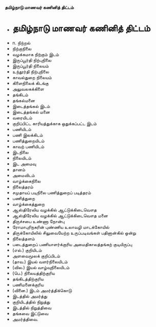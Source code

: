 **தமிழ்நாடு மாணவர் கணினித் திட்டம்**
- # தமிழ்நாடு மாணவர் கணினித் திட்டம்
- n. நிற்றல்
- நிற்குநிலை
- வழக்கமாக நிற்கும் இடம்
- இருப்பூர்தி நிற்புநிலை
- இருப்பூர்தி நிலையம்
- உந்தூர்தி நிற்புநிலை
- காவல்துறை நிலையம்
- கிளைநிலைக் கிடங்கு
- அலுவலகக்கிளை
- தங்கிடம்
- தங்கல்மனை
- இடைத்தங்கல் இடம்
- இடைத்தங்கல் மனை
- வரையிடம்
- குறிப்பிட்ட காரியத்துக்காக ஒதுக்கப்பட்ட இடம்
- பணியிடம்
- பணி இலக்கிடம்
- பணித்துறையிடம்
- காவற் பணியிடம்
- இடநிலை
- நிலையிடம்
- இட அமைவு
- தானம்
- அமைவிடம்
- வாழ்க்கைநிலை
- நிலைத்தரம்
- சமுதாயப் படிநிலை பணித்துறைப் படித்தரம்
- பணித்துறை
- வாழ்க்கைத்துறை
- ஆஸ்திரேலிய வழக்கில் ஆட்டுக்கிடைவௌத
- ஆஸ்திரேலிய வழக்கில் ஆட்டுக்கிடைவௌத மனை
- திருச்சபை உண்ணா நோன்பு
- ரோமாபுரிநகரின் புண்ணிய உலாவழி மாடக்கோயில்
- திருக்கோயிலில் சிலுவையேற்ற உருப்படிவங்கள் பதினான்கில் ஒன்று
- நிலைத்தளம்
- படைத்துறைப் பணியாளர்க்குரிய அமைதிகாலத்தங்கற் குடியிருப்பு
- (எல்.) குறியிடம்
- அளவைமூலக் குறிப்பிடம்
- (தாவ.) இயல் வளர்நிலையிடம்
- (வில.) இயல் வாழ்வுநிலையிடம்
- (பெ.) நிலையத்திற்குரிய
- தங்கிடத்திற்குரிய
- பணிமனைக்குரிய
- (வினை.) இடம் அமர்த்திக்கொடு
- இடத்தில் அமர்த்து
- குறியிடத்தில் நிறுத்து
- இடத்தில் நிறுத்திவை
- தங்கவை இட்டுவை
- அமர்த்திவை.

